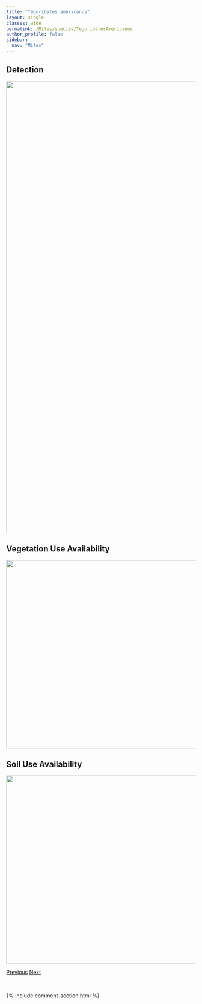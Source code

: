 ```yaml
---
title: "Tegoribates americanus"
layout: single
classes: wide
permalink: /Mites/species/TegoribatesAmericanus
author_profile: false
sidebar:
  nav: "Mites"
---
```


<h2>Detection</h2>

<a href="https://drive.google.com/uc?export=view&id=1LdbvjJH8SASXBH01qFqBNxQFJQCcbBTE">
<img src="https://drive.google.com/uc?export=view&id=1LdbvjJH8SASXBH01qFqBNxQFJQCcbBTE" height = "1200" width = "800">
</a>


<h2>Vegetation Use Availability</h2>

<a href="https://drive.google.com/uc?export=view&id=18PREJRRs6LBOkeKvCkPjVXSgociUxunv">
<img src="https://drive.google.com/uc?export=view&id=18PREJRRs6LBOkeKvCkPjVXSgociUxunv" height = "500" width = "1000">
</a>


<h2>Soil Use Availability</h2>

<a href="https://drive.google.com/uc?export=view&id=1s4hf91rFikX3n2ec-k89Wq9vwGKTPWtI">
<img src="https://drive.google.com/uc?export=view&id=1s4hf91rFikX3n2ec-k89Wq9vwGKTPWtI" height = "500" width = "1000">
</a>


<a href="/DevelopmentWebsite/Mites/species/TectoribatesBorealis" class="pagination--pager" title="Tectoribates borealis">Previous</a> <a href="/DevelopmentWebsite/Mites/species/TegoribatesSubniger" class="pagination--pager" title="Tegoribates subniger">Next</a>

<p>&nbsp;</p>

{% include comment-section.html %}

